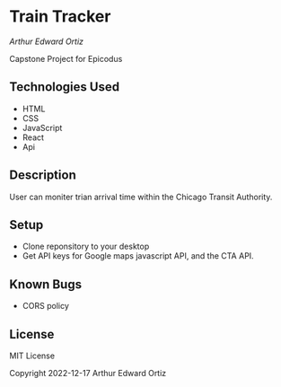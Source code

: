 # Train Tracker
_Arthur Edward Ortiz_

Capstone Project for Epicodus 

## Technologies Used
  - HTML
  - CSS
  - JavaScript
  - React
  - Api


## Description

User can moniter trian arrival time within the Chicago Transit Authority. 

## Setup

- Clone reponsitory to your desktop
- Get API keys for Google maps javascript API, and the CTA API. 
  
## Known Bugs
- CORS policy 

## License 
MIT License 

Copyright 2022-12-17 Arthur Edward Ortiz


